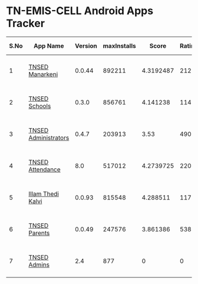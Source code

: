 # TN-EMIS-CELL Android Apps Tracker

| S.No | App Name | Version | maxInstalls | Score | Ratings | 1 Star | 5 Star | Google Play Info |
|------|----------|---------|-------------|-------|---------|--------|--------|------------------|
| 1 | [TNSED Manarkeni](https://play.google.com/store/apps/details?id=in.gov.tnsedstudent.tnemis) | 0.0.44 | 892211 | 4.3192487 | 2121 | 228 | 1552 | [Reviews (748)](https://flatgithub.com/DigitalIndiaArchiver/TNEMISANALYSIS?filename=data%2FReviews_in.gov.tnsedstudent.tnemis.json) - [Permissions (9)](https://flatgithub.com/DigitalIndiaArchiver/TNEMISANALYSIS?filename=data%2FPermissions_in.gov.tnsedstudent.tnemis.json) |
| 2 | [TNSED Schools](https://play.google.com/store/apps/details?id=in.gov.tnschools.tnemis) | 0.3.0 | 856761 | 4.141238 | 11488 | 1190 | 7220 | [Reviews (2967)](https://flatgithub.com/DigitalIndiaArchiver/TNEMISANALYSIS?filename=data%2FReviews_in.gov.tnschools.tnemis.json) - [Permissions (9)](https://flatgithub.com/DigitalIndiaArchiver/TNEMISANALYSIS?filename=data%2FPermissions_in.gov.tnschools.tnemis.json) |
| 3 | [TNSED Administrators](https://play.google.com/store/apps/details?id=in.gov.tnschools.monitoring) | 0.4.7 | 203913 | 3.53 | 490 | 117 | 235 | [Reviews (168)](https://flatgithub.com/DigitalIndiaArchiver/TNEMISANALYSIS?filename=data%2FReviews_in.gov.tnschools.monitoring.json) - [Permissions (9)](https://flatgithub.com/DigitalIndiaArchiver/TNEMISANALYSIS?filename=data%2FPermissions_in.gov.tnschools.monitoring.json) |
| 4 | [TNSED Attendance](https://play.google.com/store/apps/details?id=in.gov.tnsedattendance.tnemis) | 8.0 | 517012 | 4.2739725 | 2201 | 210 | 1527 | [Reviews (742)](https://flatgithub.com/DigitalIndiaArchiver/TNEMISANALYSIS?filename=data%2FReviews_in.gov.tnsedattendance.tnemis.json) - [Permissions (3)](https://flatgithub.com/DigitalIndiaArchiver/TNEMISANALYSIS?filename=data%2FPermissions_in.gov.tnsedattendance.tnemis.json) |
| 5 | [Illam Thedi Kalvi](https://play.google.com/store/apps/details?id=in.gov.tnschools.itk) | 0.0.93 | 815548 | 4.288511 | 11757 | 850 | 7914 | [Reviews (2247)](https://flatgithub.com/DigitalIndiaArchiver/TNEMISANALYSIS?filename=data%2FReviews_in.gov.tnschools.itk.json) - [Permissions (10)](https://flatgithub.com/DigitalIndiaArchiver/TNEMISANALYSIS?filename=data%2FPermissions_in.gov.tnschools.itk.json) |
| 6 | [TNSED Parents](https://play.google.com/store/apps/details?id=in.gov.tnschools.parent) | 0.0.49 | 247576 | 3.861386 | 538 | 95 | 292 | [Reviews (144)](https://flatgithub.com/DigitalIndiaArchiver/TNEMISANALYSIS?filename=data%2FReviews_in.gov.tnschools.parent.json) - [Permissions (4)](https://flatgithub.com/DigitalIndiaArchiver/TNEMISANALYSIS?filename=data%2FPermissions_in.gov.tnschools.parent.json) |
| 7 | [TNSED Admins](https://play.google.com/store/apps/details?id=com.tnsed_administrators) | 2.4 | 877 | 0 | 0 | 0 | 0 | [Reviews (0)](https://flatgithub.com/DigitalIndiaArchiver/TNEMISANALYSIS?filename=data%2FReviews_com.tnsed_administrators.json) - [Permissions (10)](https://flatgithub.com/DigitalIndiaArchiver/TNEMISANALYSIS?filename=data%2FPermissions_com.tnsed_administrators.json) |
